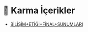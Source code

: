 # 🎲 Karma İçerikler

<!--Index-->

- [BİLİŞİM+ETİĞİ+FİNAL+SUNUMLARI](B%C4%B0L%C4%B0%C5%9E%C4%B0M%2BET%C4%B0%C4%9E%C4%B0%2BF%C4%B0NAL%2BSUNUMLARI.rar)

<!--Index-->
